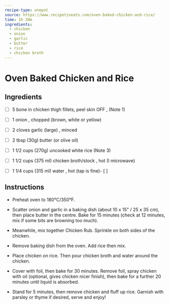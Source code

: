 ```yaml
---
recipe-type: onepot
source: https://www.recipetineats.com/oven-baked-chicken-and-rice/
time: 1h 20m
ingredients:  
  - chicken
  - onion
  - garlic
  - butter
  - rice
  - chicken broth
---
```

# Oven Baked Chicken and Rice

## Ingredients

 - [ ] 5 bone in chicken thigh fillets, peel skin OFF , (Note 1)
- [ ] 1 onion , chopped (brown, white or yellow)
- [ ] 2 cloves garlic (large) , minced
- [ ] 2 tbsp (30g) butter (or olive oil)
- [ ] 1 1/2 cups (270g) uncooked white rice (Note 3)
- [ ] 1 1/2 cups (375 ml) chicken broth/stock , hot (I microwave)
- [ ] 1 1/4 cups (315 ml) water , hot (tap is fine)- [ ] 


## Instructions

-   Preheat oven to 180°C/350°F.
    
-   Scatter onion and garlic in a baking dish (about 10 x 15" / 25 x 35 cm), then place butter in the centre. Bake for 15 minutes (check at 12 minutes, mix if some bits are browning too much).
    
-   Meanwhile, mix together Chicken Rub. Sprinkle on both sides of the chicken.
    
-   Remove baking dish from the oven. Add rice then mix.
    
-   Place chicken on rice. Then pour chicken broth and water around the chicken.
    
-   Cover with foil, then bake for 30 minutes. Remove foil, spray chicken with oil (optional, gives chicken nicer finish), then bake for a further 20 minutes until liquid is absorbed.
    
-   Stand for 5 minutes, then remove chicken and fluff up rice. Garnish with parsley or thyme if desired, serve and enjoy!